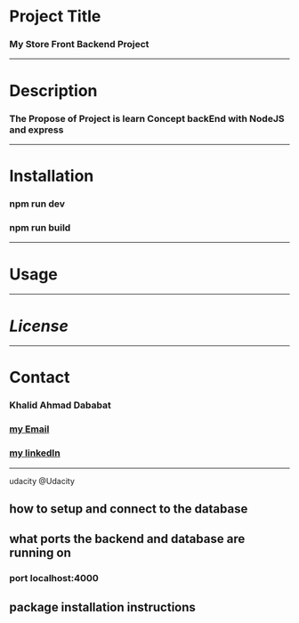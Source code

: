 # Project Title

### My **Store** Front Backend Project

---

# Description

### The Propose of Project is learn Concept backEnd with NodeJS and express

---

# Installation

### npm run dev

### npm run build

---

# Usage

---

# _License_

---

# Contact

### Khalid Ahmad Dababat

### [my Email ](khaliddababat07@gmail.com)

### [my linkedIn](https://www.linkedin.com/in/khalid-dababat/)

---

udacity @Udacity

## how to setup and connect to the database

## what ports the backend and database are running on

### port localhost:4000

## package installation instructions

